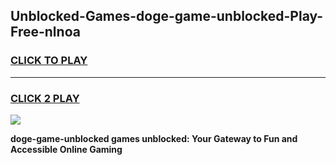 
## Unblocked-Games-doge-game-unblocked-Play-Free-nlnoa
<h3>
<a href="https://premium76.site?title=doge-game-unblocked&ref=19M">CLICK TO PLAY</a></h3>
<hr>

<h3>
<a href="https://premium76.site?title=doge-game-unblocked&ref=19M">CLICK 2 PLAY</a>
  
</h3>

<a href="https://premium76.site?title=doge-game-unblocked&ref=19M"><img src="https://clearcache.store/games.png"></a>


**doge-game-unblocked games unblocked: Your Gateway to Fun and Accessible Online Gaming**
